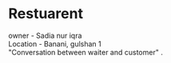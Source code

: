 # Restuarent
owner - Sadia nur iqra 
<br>
Location - Banani, gulshan 1 
</br>
"Conversation between waiter and customer" .
